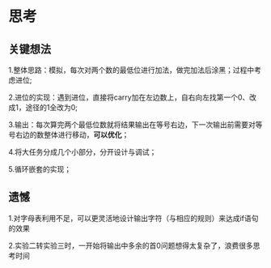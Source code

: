 # 思考
## 关键想法
1.整体思路：模拟，每次对两个数的最低位进行加法，做完加法后涂黑；过程中考虑进位;

2.进位的实现：遇到进位，直接将carry加在左边数上，自右向左找第一个0、改成1，途径的1全改为0;

3.输出：每次算完两个最低位数就将结果输出在等号右边，下一次输出前需要对等号右边的数整体进行移动，**可以优化**；

4.将大任务分成几个小部分，分开设计与调试；

5.循环嵌套的实现；
## 遗憾
1.对字母表利用不足，可以更灵活地设计输出字符（与相应的规则）来达成if语句的效果

2.实验二转实验三时，一开始将输出中多余的首0问题想得太复杂了，浪费很多思考时间
